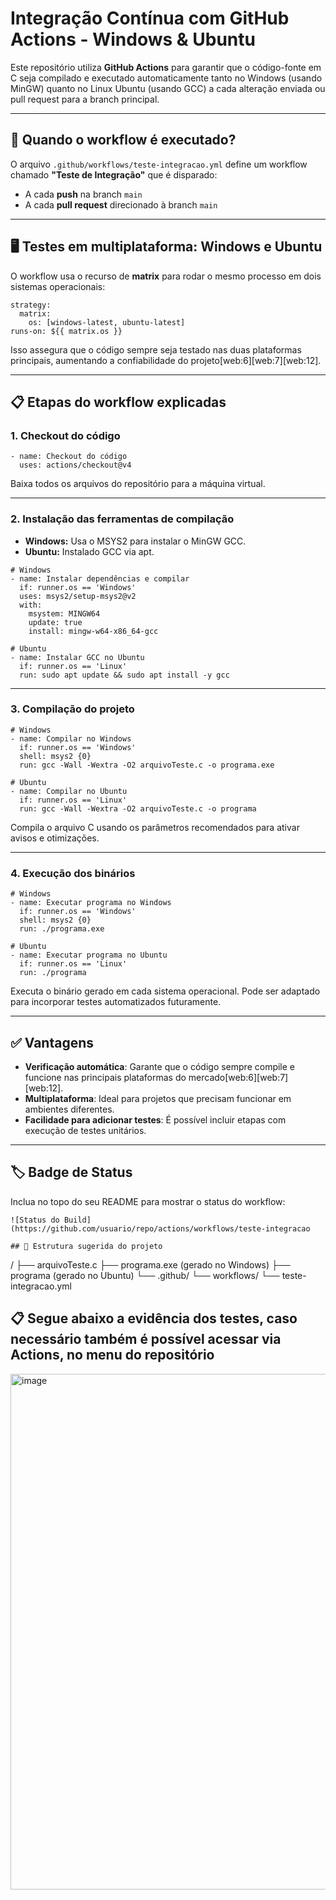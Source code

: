 # Integração Contínua com GitHub Actions - Windows & Ubuntu

Este repositório utiliza **GitHub Actions** para garantir que o código-fonte em C seja compilado e executado automaticamente tanto no Windows (usando MinGW) quanto no Linux Ubuntu (usando GCC) a cada alteração enviada ou pull request para a branch principal.

---

## 🚦 Quando o workflow é executado?

O arquivo `.github/workflows/teste-integracao.yml` define um workflow chamado **"Teste de Integração"** que é disparado:

- A cada **push** na branch `main`
- A cada **pull request** direcionado à branch `main`

---

## 🖥️ Testes em multiplataforma: Windows e Ubuntu

O workflow usa o recurso de **matrix** para rodar o mesmo processo em dois sistemas operacionais:

```
strategy:
  matrix:
    os: [windows-latest, ubuntu-latest]
runs-on: ${{ matrix.os }}
```
Isso assegura que o código sempre seja testado nas duas plataformas principais, aumentando a confiabilidade do projeto[web:6][web:7][web:12].

---

## 📋 Etapas do workflow explicadas

### 1. Checkout do código

```
- name: Checkout do código
  uses: actions/checkout@v4
```
Baixa todos os arquivos do repositório para a máquina virtual.

---

### 2. Instalação das ferramentas de compilação

- **Windows:** Usa o MSYS2 para instalar o MinGW GCC.
- **Ubuntu:** Instalado GCC via apt.

```
# Windows
- name: Instalar dependências e compilar
  if: runner.os == 'Windows'
  uses: msys2/setup-msys2@v2
  with:
    msystem: MINGW64
    update: true
    install: mingw-w64-x86_64-gcc

# Ubuntu
- name: Instalar GCC no Ubuntu
  if: runner.os == 'Linux'
  run: sudo apt update && sudo apt install -y gcc
```

---

### 3. Compilação do projeto

```
# Windows
- name: Compilar no Windows
  if: runner.os == 'Windows'
  shell: msys2 {0}
  run: gcc -Wall -Wextra -O2 arquivoTeste.c -o programa.exe

# Ubuntu
- name: Compilar no Ubuntu
  if: runner.os == 'Linux'
  run: gcc -Wall -Wextra -O2 arquivoTeste.c -o programa
```
Compila o arquivo C usando os parâmetros recomendados para ativar avisos e otimizações.

---

### 4. Execução dos binários

```
# Windows
- name: Executar programa no Windows
  if: runner.os == 'Windows'
  shell: msys2 {0}
  run: ./programa.exe

# Ubuntu
- name: Executar programa no Ubuntu
  if: runner.os == 'Linux'
  run: ./programa
```
Executa o binário gerado em cada sistema operacional. Pode ser adaptado para incorporar testes automatizados futuramente.

---

## ✅ Vantagens

- **Verificação automática**: Garante que o código sempre compile e funcione nas principais plataformas do mercado[web:6][web:7][web:12].
- **Multiplataforma**: Ideal para projetos que precisam funcionar em ambientes diferentes.
- **Facilidade para adicionar testes**: É possível incluir etapas com execução de testes unitários.

---

## 🏷️ Badge de Status

Inclua no topo do seu README para mostrar o status do workflow:

```
![Status do Build](https://github.com/usuario/repo/actions/workflows/teste-integracao

## 📁 Estrutura sugerida do projeto

```
/
├── arquivoTeste.c
├── programa.exe (gerado no Windows)
├── programa (gerado no Ubuntu)
└── .github/
    └── workflows/
        └── teste-integracao.yml

## 📋 Segue abaixo a evidência dos testes, caso necessário também é possível acessar via Actions, no menu do repositório

<img width="1919" height="825" alt="image" src="https://github.com/user-attachments/assets/d4c121d3-ee37-4639-ae34-d2a02daf9ae4" />
